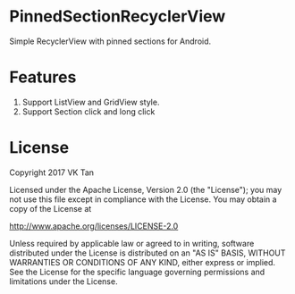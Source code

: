 # PinnedSectionRecyclerView
Simple RecyclerView with pinned sections for Android.

# Features
1. Support ListView and GridView style.
2. Support Section click and long click

# License
Copyright 2017 VK Tan

Licensed under the Apache License, Version 2.0 (the "License");
you may not use this file except in compliance with the License.
You may obtain a copy of the License at

   http://www.apache.org/licenses/LICENSE-2.0

Unless required by applicable law or agreed to in writing, software
distributed under the License is distributed on an "AS IS" BASIS,
WITHOUT WARRANTIES OR CONDITIONS OF ANY KIND, either express or implied.
See the License for the specific language governing permissions and
limitations under the License.
